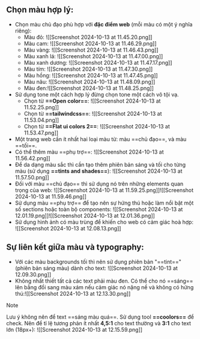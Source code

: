 ## Chọn màu **hợp lý**:
- Chọn màu chủ đạo phù hợp với **đặc điểm web** (mỗi màu có một ý nghĩa riêng):
	- Màu đỏ: ![[Screenshot 2024-10-13 at 11.45.20.png]]
	- Màu cam: ![[Screenshot 2024-10-13 at 11.46.29.png]]
	- Màu vàng: ![[Screenshot 2024-10-13 at 11.46.43.png]]
	- Màu xanh lá: ![[Screenshot 2024-10-13 at 11.47.00.png]]
	- Màu xanh dương: ![[Screenshot 2024-10-13 at 11.47.17.png]]
	- Màu tím: ![[Screenshot 2024-10-13 at 11.47.30.png]]
	- Màu hồng: ![[Screenshot 2024-10-13 at 11.47.45.png]]
	- Màu nâu: ![[Screenshot 2024-10-13 at 11.48.09.png]]
	- Màu đen:![[Screenshot 2024-10-13 at 11.48.25.png]]
- Sử dụng tone một cách hợp lý đừng chọn tone một cách vô tội vạ.
	- Chọn từ **==Open color==**: ![[Screenshot 2024-10-13 at 11.52.25.png]]
	- Chọn từ **==tailwindcss==**: ![[Screenshot 2024-10-13 at 11.53.04.png]]
	- Chọn từ **==Flat ui colors 2==**: ![[Screenshot 2024-10-13 at 11.53.47.png]]
- Một trang web cần ít nhất hai loại màu từ: màu ==chủ đạo==, và màu ==tối==.
- Có thể thêm màu ==phụ trợ==: ![[Screenshot 2024-10-13 at 11.56.42.png]]
- Để da dạng màu sắc thì cần tạo thêm phiên bản sáng và tối cho từng màu (sử dụng **==tints and shades==**): ![[Screenshot 2024-10-13 at 11.57.50.png]]
- Đối với màu ==chủ đạo== thì sử dụng nó trên những elements quan trọng của web: ![[Screenshot 2024-10-13 at 11.59.25.png]]![[Screenshot 2024-10-13 at 11.59.46.png]]
- Sử dụng màu ==phụ trợ== để tạo nên sự hứng thú hoặc làm nổi bật một số sections hoặc toàn bộ components: ![[Screenshot 2024-10-13 at 12.01.19.png]]![[Screenshot 2024-10-13 at 12.01.36.png]]
- Sử dụng hình ảnh có màu trùng để khiến cho web có cảm giác hoà hợp: ![[Screenshot 2024-10-13 at 12.08.13.png]]
## Sự liên kết giữa màu và typography:
- Với các màu backgrounds tối thì nên sử dụng phiên bản "==tint==" (phiên bản sáng màu) dành cho text: ![[Screenshot 2024-10-13 at 12.09.30.png]]
- Không nhất thiết tất cả các text phải màu đen. Có thể cho nó ==sáng== lên bằng đổi sang màu xám nếu cảm giác nó nặng nề và không có hứng thú:![[Screenshot 2024-10-13 at 12.13.30.png]]

> [!NOTE]
> Lưu ý không nên để text ==sáng màu quá==. Sử dụng tool **==coolors==** để check. Nên để tỉ lệ tương phản ít nhất **4,5:1** cho text thường và **3:1** cho text lớn (18px+): ![[Screenshot 2024-10-13 at 12.15.59.png]]
